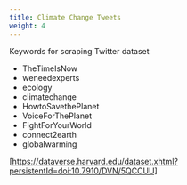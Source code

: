 ```yaml
---
title: Climate Change Tweets
weight: 4
---
```



Keywords for scraping Twitter dataset

- TheTimeIsNow
- weneedexperts
- ecology
- climatechange
- HowtoSavethePlanet
- VoiceForThePlanet
- FightForYourWorld
- connect2earth
- globalwarming



[https://dataverse.harvard.edu/dataset.xhtml?persistentId=doi:10.7910/DVN/5QCCUU]